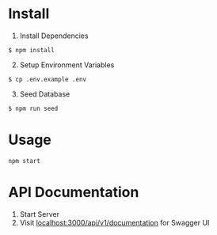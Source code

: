 # Install
1. Install Dependencies
```
$ npm install
```
2. Setup Environment Variables
```
$ cp .env.example .env
```
3. Seed Database
```
$ npm run seed
```

# Usage
```
npm start
```

# API Documentation
1. Start Server
2. Visit [localhost:3000/api/v1/documentation](http://localhost:3000/api/v1/documentation) for Swagger UI

